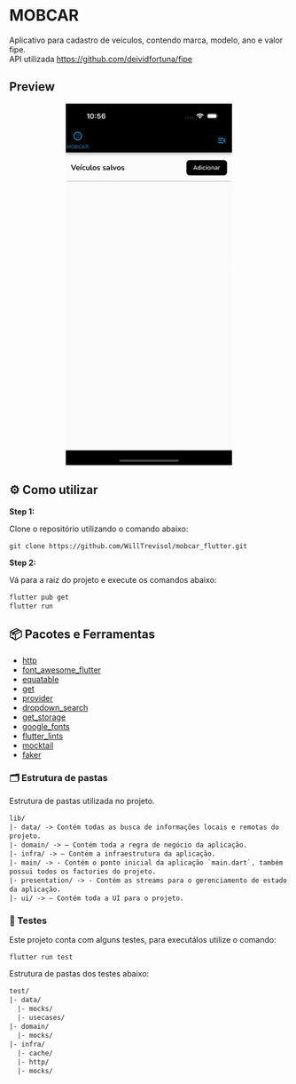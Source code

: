 # MOBCAR

Aplicativo para cadastro de veículos, contendo marca, modelo, ano e valor fipe. <br>
API utilizada https://github.com/deividfortuna/fipe

## Preview

<p align="center">
<img src="assets/readme_files/screen.gif" width="300"> <br>
</p>

## :gear: Como utilizar

**Step 1:**

Clone o repositório utilizando o comando abaixo:

```
git clone https://github.com/WillTrevisol/mobcar_flutter.git
```

**Step 2:**

Vá para a raiz do projeto e execute os comandos abaixo: 

```
flutter pub get
flutter run
```

## :package: Pacotes e Ferramentas

* [http](https://github.com/dart-lang/http/tree/master/pkgs/http)
* [font_awesome_flutter](https://github.com/fluttercommunity/font_awesome_flutter)
* [equatable](https://github.com/felangel/equatable)
* [get](https://github.com/jonataslaw/getx)
* [provider](https://github.com/rrousselGit/provider)
* [dropdown_search](https://github.com/salim-lachdhaf/searchable_dropdown)
* [get_storage](https://github.com/jonataslaw/get_storage)
* [google_fonts](https://github.com/material-foundation/flutter-packages/tree/main/packages/google_fonts)
* [flutter_lints](https://github.com/flutter/packages/tree/main/packages/flutter_lints)
* [mocktail](https://github.com/felangel/mocktail)
* [faker](https://github.com/drager/faker)

### :card_index_dividers: Estrutura de pastas

Estrutura de pastas utilizada no projeto.

```
lib/
|- data/ -> Contém todas as busca de informações locais e remotas do projeto.
|- domain/ -> — Contém toda a regra de negócio da aplicação.
|- infra/ -> — Contém a infraestrutura da aplicação.
|- main/ -> - Contém o ponto inicial da aplicação `main.dart`, também possui todos os factories do projeto.
|- presentation/ -> - Contém as streams para o gerenciamento de estado da aplicação.
|- ui/ -> — Contém toda a UI para o projeto.
```

### :test_tube: Testes

Este projeto conta com alguns testes, para executálos utilize o comando:

```
flutter run test
```

Estrutura de pastas dos testes abaixo:

```
test/
|- data/
  |- mocks/
  |- usecases/
|- domain/
  |- mocks/
|- infra/
  |- cache/
  |- http/
  |- mocks/
```
